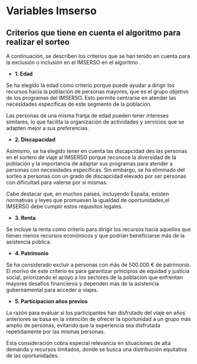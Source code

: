 # Variables Imserso


## Criterios que tiene en cuenta el algoritmo para realizar el sorteo


A continuación, se describen los criterios que se han tenido en cuenta para la exclusión o inclusión en el IMSERSO en el algoritmo .


- **1. Edad**
  
Se ha elegido la edad como criterio porque  puede ayudar a dirigir los recursos hacia la población de personas mayores, que es el grupo objetivo de los programas del IMSERSO. Esto permite centrarse en atender las necesidades específicas de este segmento de la población.

 Las personas de una misma franja de edad pueden tener intereses similares, lo que facilita la organización de actividades y servicios que se adapten mejor a sus preferencias.

- **2. Discapacidad**

Asimismo, se ha elegido tener en cuenta las discapcidad des las personas en el sortero de viaje al IMSERSO porque reconoce la diversidad de la población y la importancia de adaptar sus programas para atender a personas con necesidades específicas. Sin embargo, se ha eliminado del sorteo a personas con un grado de discapcidad elevado por ser personas con dificultad para valerse por si mismas.

Cabe destacar que, en muchos países, incluyendo España, existen normativas y leyes que promueven la igualdad de oportunidades,el IMSERSO debe cumplir estos requisitos legales.

- **3. Renta**

 Se incluye la renta como criterio para dirigir los recursos hacia aquellos que tienen menos recursos económicos y que podrían beneficiarse más de la asistencia pública.

- **4. Patrimonio**

Se ha considerado excluir a personas con más de 500.000 € de patrimonio. El morivo de este criterio es para garantizar principios de equidad y justicia social, priorizando el apoyo a los sectores de la población que enfrentan mayores desafíos financieros y dependen más de la asistencia gubernamental para acceder a viajes.

- **5. Participacion años previos**

La razón para evaluar si los participantes han disfrutado del viaje en años anteriores se basa en la intención de ofrecer la oportunidad a un grupo más amplio de personas, evitando que la experiencia sea disfrutada repetidamente por las mismas personas.

 Esta consideración cobra especial relevancia en situaciones de alta demanda y recursos limitados, donde se busca una distribución equitativa de las oportunidades.